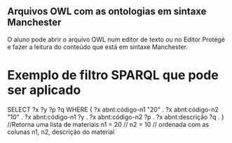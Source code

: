 
## Arquivos OWL com as ontologias em sintaxe Manchester

O aluno pode abrir o arquivo OWL num editor de texto ou no Editor Protégé e fazer a leitura do conteúdo que está em sintaxe Manchester.

# Exemplo de filtro SPARQL que pode ser aplicado

 SELECT ?x ?y ?p ?q
 WHERE { 
            ?x abnt:código-n1 "20" .
            ?x abnt:código-n2 "10" .
            ?x abnt:código-n1 ?y .
            ?x abnt:código-n2 ?p .
            ?x abnt:descrição ?q .
       }
//Retorna uma lista de materiais n1 = 20 
//                               n2 = 10 
// ordenada com as colunas n1, n2, descrição do material
